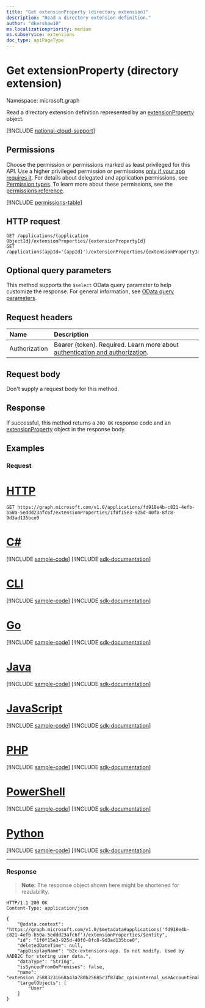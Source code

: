 ```yaml
---
title: "Get extensionProperty (directory extension)"
description: "Read a directory extension definition."
author: "dkershaw10"
ms.localizationpriority: medium
ms.subservice: extensions
doc_type: apiPageType
---
```


# Get extensionProperty (directory extension)
Namespace: microsoft.graph

Read a directory extension definition represented by an [extensionProperty](../resources/extensionproperty.md) object.

[!INCLUDE [national-cloud-support](../../includes/all-clouds.md)]

## Permissions
Choose the permission or permissions marked as least privileged for this API. Use a higher privileged permission or permissions [only if your app requires it](/graph/permissions-overview#best-practices-for-using-microsoft-graph-permissions). For details about delegated and application permissions, see [Permission types](/graph/permissions-overview#permission-types). To learn more about these permissions, see the [permissions reference](/graph/permissions-reference).

<!-- { "blockType": "permissions", "name": "extensionproperty_get" } -->
[!INCLUDE [permissions-table](../includes/permissions/extensionproperty-get-permissions.md)]

## HTTP request

<!-- {
  "blockType": "ignored"
}
-->
``` http
GET /applications/{application ObjectId}/extensionProperties/{extensionPropertyId}
GET /applications(appId='{appId}')/extensionProperties/{extensionPropertyId}
```

## Optional query parameters
This method supports the `$select` OData query parameter to help customize the response. For general information, see [OData query parameters](/graph/query-parameters).

## Request headers
|Name|Description|
|:---|:---|
|Authorization|Bearer {token}. Required. Learn more about [authentication and authorization](/graph/auth/auth-concepts).|

## Request body
Don't supply a request body for this method.

## Response

If successful, this method returns a `200 OK` response code and an [extensionProperty](../resources/extensionproperty.md) object in the response body.

## Examples

### Request

# [HTTP](#tab/http)
<!-- {
  "blockType": "request",
  "name": "get_extensionproperty"
}
-->
``` http
GET https://graph.microsoft.com/v1.0/applications/fd918e4b-c821-4efb-b50a-5eddd23afc6f/extensionProperties/1f0f15e3-925d-40f0-8fc8-9d3ad135bce0
```

# [C#](#tab/csharp)
[!INCLUDE [sample-code](../includes/snippets/csharp/get-extensionproperty-csharp-snippets.md)]
[!INCLUDE [sdk-documentation](../includes/snippets/snippets-sdk-documentation-link.md)]

# [CLI](#tab/cli)
[!INCLUDE [sample-code](../includes/snippets/cli/get-extensionproperty-cli-snippets.md)]
[!INCLUDE [sdk-documentation](../includes/snippets/snippets-sdk-documentation-link.md)]

# [Go](#tab/go)
[!INCLUDE [sample-code](../includes/snippets/go/get-extensionproperty-go-snippets.md)]
[!INCLUDE [sdk-documentation](../includes/snippets/snippets-sdk-documentation-link.md)]

# [Java](#tab/java)
[!INCLUDE [sample-code](../includes/snippets/java/get-extensionproperty-java-snippets.md)]
[!INCLUDE [sdk-documentation](../includes/snippets/snippets-sdk-documentation-link.md)]

# [JavaScript](#tab/javascript)
[!INCLUDE [sample-code](../includes/snippets/javascript/get-extensionproperty-javascript-snippets.md)]
[!INCLUDE [sdk-documentation](../includes/snippets/snippets-sdk-documentation-link.md)]

# [PHP](#tab/php)
[!INCLUDE [sample-code](../includes/snippets/php/get-extensionproperty-php-snippets.md)]
[!INCLUDE [sdk-documentation](../includes/snippets/snippets-sdk-documentation-link.md)]

# [PowerShell](#tab/powershell)
[!INCLUDE [sample-code](../includes/snippets/powershell/get-extensionproperty-powershell-snippets.md)]
[!INCLUDE [sdk-documentation](../includes/snippets/snippets-sdk-documentation-link.md)]

# [Python](#tab/python)
[!INCLUDE [sample-code](../includes/snippets/python/get-extensionproperty-python-snippets.md)]
[!INCLUDE [sdk-documentation](../includes/snippets/snippets-sdk-documentation-link.md)]

---

### Response
>**Note:** The response object shown here might be shortened for readability.
<!-- {
  "blockType": "response",
  "truncated": true,
  "@odata.type": "microsoft.graph.extensionProperty"
}
-->
``` http
HTTP/1.1 200 OK
Content-Type: application/json

{
    "@odata.context": "https://graph.microsoft.com/v1.0/$metadata#applications('fd918e4b-c821-4efb-b50a-5eddd23afc6f')/extensionProperties/$entity",
    "id": "1f0f15e3-925d-40f0-8fc8-9d3ad135bce0",
    "deletedDateTime": null,
    "appDisplayName": "b2c-extensions-app. Do not modify. Used by AADB2C for storing user data.",
    "dataType": "String",
    "isSyncedFromOnPremises": false,
    "name": "extension_25883231668a43a780b25685c3f874bc_cpiminternal_useAccountEnabledForPhone",
    "targetObjects": [
        "User"
    ]
}
```

